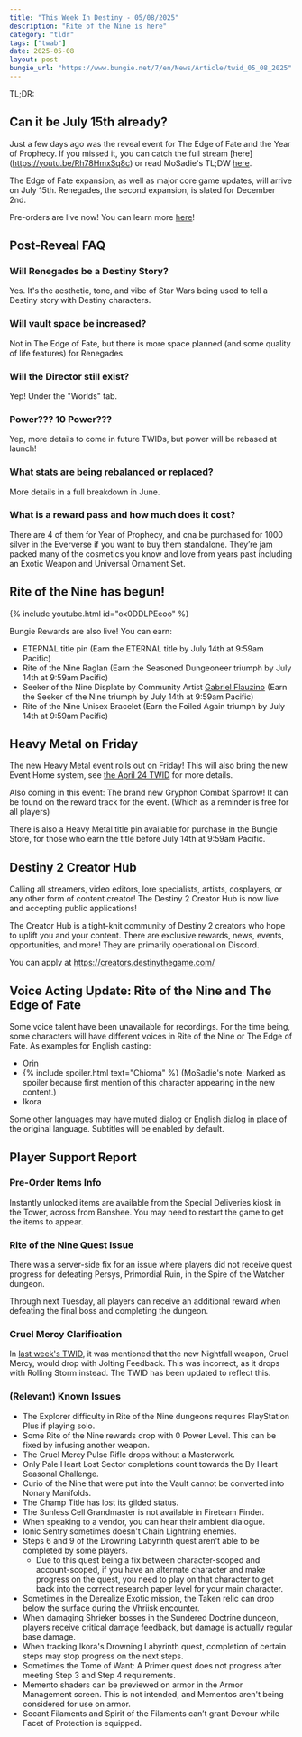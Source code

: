 ```yaml
---
title: "This Week In Destiny - 05/08/2025"
description: "Rite of the Nine is here"
category: "tldr"
tags: ["twab"]
date: 2025-05-08
layout: post
bungie_url: "https://www.bungie.net/7/en/News/Article/twid_05_08_2025"
---
```


TL;DR:

## Can it be July 15th already?

Just a few days ago was the reveal event for The Edge of Fate and the Year of Prophecy. If you missed it, you can catch the full stream [here] (https://youtu.be/Rh78HmxSq8c) or read MoSadie's TL;DW [here](2025-5-6-stream).

The Edge of Fate expansion, as well as major core game updates, will arrive on July 15th. Renegades, the second expansion, is slated for December 2nd.

Pre-orders are live now! You can learn more [here](https://www.bungie.net/7/en/Destiny/Buy/yearofprophecy)!

## Post-Reveal FAQ

### Will Renegades be a Destiny Story?

Yes. It's the aesthetic, tone, and vibe of Star Wars being used to tell a Destiny story with Destiny characters.

### Will vault space be increased?

Not in The Edge of Fate, but there is more space planned (and some quality of life features) for Renegades.

### Will the Director still exist?

Yep! Under the "Worlds" tab.

### Power??? 10 Power???

Yep, more details to come in future TWIDs, but power will be rebased at launch!

### What stats are being rebalanced or replaced?

More details in a full breakdown in June.

### What is a reward pass and how much does it cost?

There are 4 of them for Year of Prophecy, and cna be purchased for 1000 silver in the Eververse if you want to buy them standalone. They’re jam packed many of the cosmetics you know and love from years past including an Exotic Weapon and Universal Ornament Set.

## Rite of the Nine has begun!

{% include youtube.html id="ox0DDLPEeoo" %}

Bungie Rewards are also live! You can earn:

- ETERNAL title pin (Earn the ETERNAL title by July 14th at 9:59am Pacific)
- Rite of the Nine Raglan (Earn the Seasoned Dungeoneer triumph by July 14th at 9:59am Pacific)
- Seeker of the Nine Displate by Community Artist [Gabriel Flauzino](https://www.instagram.com/flauzino_flz/) (Earn the Seeker of the Nine triumph by July 14th at 9:59am Pacific)
- Rite of the Nine Unisex Bracelet (Earn the Foiled Again triumph by July 14th at 9:59am Pacific)

## Heavy Metal on Friday

The new Heavy Metal event rolls out on Friday! This will also bring the new Event Home system, see [the April 24 TWID](2025-4-24-twid) for more details.

Also coming in this event: The brand new Gryphon Combat Sparrow! It can be found on the reward track for the event. (Which as a reminder is free for all players)

There is also a Heavy Metal title pin available for purchase in the Bungie Store, for those who earn the title before July 14th at 9:59am Pacific.

## Destiny 2 Creator Hub

Calling all streamers, video editors, lore specialists, artists, cosplayers, or any other form of content creator! The Destiny 2 Creator Hub is now live and accepting public applications!

The Creator Hub is a tight-knit community of Destiny 2 creators who hope to uplift you and your content. There are exclusive rewards, news, events, opportunities, and more! They are primarily operational on Discord.

You can apply at https://creators.destinythegame.com/

## Voice Acting Update: Rite of the Nine and The Edge of Fate

Some voice talent have been unavailable for recordings. For the time being, some characters will have different voices in Rite of the Nine or The Edge of Fate. As examples for English casting:

- Orin
- {% include spoiler.html text="Chioma" %} (MoSadie's note: Marked as spoiler because first mention of this character appearing in the new content.)
- Ikora

Some other languages may have muted dialog or English dialog in place of the original language. Subtitles will be enabled by default.

## Player Support Report

### Pre-Order Items Info

Instantly unlocked items are available from the Special Deliveries kiosk in the Tower, across from Banshee. You may need to restart the game to get the items to appear.

### Rite of the Nine Quest Issue

There was a server-side fix for an issue where players did not receive quest progress for defeating Persys, Primordial Ruin, in the Spire of the Watcher dungeon.

Through next Tuesday, all players can receive an additional reward when defeating the final boss and completing the dungeon.

### Cruel Mercy Clarification

In [last week's TWID](2025-5-1-twid#cruel-mercy), it was mentioned that the new Nightfall weapon, Cruel Mercy, would drop with Jolting Feedback. This was incorrect, as it drops with Rolling Storm instead. The TWID has been updated to reflect this.

### (Relevant) Known Issues

- The Explorer difficulty in Rite of the Nine dungeons requires PlayStation Plus if playing solo.
- Some Rite of the Nine rewards drop with 0 Power Level. This can be fixed by infusing another weapon.
- The Cruel Mercy Pulse Rifle drops without a Masterwork.
- Only Pale Heart Lost Sector completions count towards the By Heart Seasonal Challenge.
- Curio of the Nine that were put into the Vault cannot be converted into Nonary Manifolds.
- The Champ Title has lost its gilded status.
- The Sunless Cell Grandmaster is not available in Fireteam Finder.
- When speaking to a vendor, you can hear their ambient dialogue.
- Ionic Sentry sometimes doesn't Chain Lightning enemies.
- Steps 6 and 9 of the Drowning Labyrinth quest aren't able to be completed by some players.
    - Due to this quest being a fix between character-scoped and account-scoped, if you have an alternate character and make progress on the quest, you need to play on that character to get back into the correct research paper level for your main character.
- Sometimes in the Derealize Exotic mission, the Taken relic can drop below the surface during the Vhriisk encounter.
- When damaging Shrieker bosses in the Sundered Doctrine dungeon, players receive critical damage feedback, but damage is actually regular base damage.
- When tracking Ikora's Drowning Labyrinth quest, completion of certain steps may stop progress on the next steps.
- Sometimes the Tome of Want: A Primer quest does not progress after meeting Step 3 and Step 4 requirements.
- Memento shaders can be previewed on armor in the Armor Management screen. This is not intended, and Mementos aren't being considered for use on armor.
- Secant Filaments and Spirit of the Filaments can’t grant Devour while Facet of Protection is equipped.